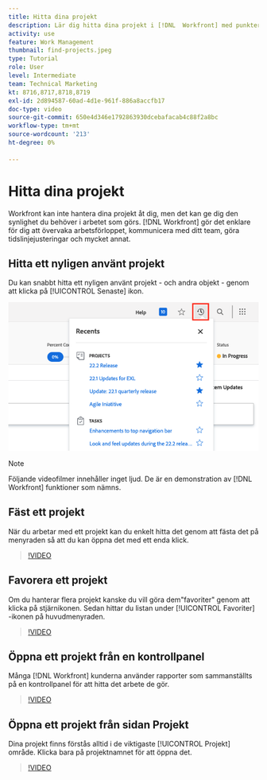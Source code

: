 ```yaml
---
title: Hitta dina projekt
description: Lär dig hitta dina projekt i [!DNL  Workfront] med punkter, favoriter, kontrollpaneler och [!UICONTROL Projekt] sida.
activity: use
feature: Work Management
thumbnail: find-projects.jpeg
type: Tutorial
role: User
level: Intermediate
team: Technical Marketing
kt: 8716,8717,8718,8719
exl-id: 2d894587-60ad-4d1e-961f-886a8accfb17
doc-type: video
source-git-commit: 650e4d346e1792863930dcebafacab4c88f2a8bc
workflow-type: tm+mt
source-wordcount: '213'
ht-degree: 0%

---
```


# Hitta dina projekt

Workfront kan inte hantera dina projekt åt dig, men det kan ge dig den synlighet du behöver i arbetet som görs. [!DNL Workfront] gör det enklare för dig att övervaka arbetsförloppet, kommunicera med ditt team, göra tidslinjejusteringar och mycket annat.

<!---
In this section, you will learn how to:

Find your projects in [!DNL Workfront]
Make your project visible to stakeholders
Find project communications
Use [!DNL Workfront] features when reviewing the task list to monitor project progress
--->

## Hitta ett nyligen använt projekt

Du kan snabbt hitta ett nyligen använt projekt - och andra objekt - genom att klicka på [!UICONTROL Senaste] ikon.

![[!UICONTROL Status] fält utökat i projektrubrik](assets/recents.png)

>[!NOTE]
>
>Följande videofilmer innehåller inget ljud. De är en demonstration av [!DNL Workfront] funktioner som nämns.

## Fäst ett projekt

När du arbetar med ett projekt kan du enkelt hitta det genom att fästa det på menyraden så att du kan öppna det med ett enda klick.

>[!VIDEO](https://video.tv.adobe.com/v/335038/?quality=12&learn=on)

## Favorera ett projekt

Om du hanterar flera projekt kanske du vill göra dem&quot;favoriter&quot; genom att klicka på stjärnikonen. Sedan hittar du listan under [!UICONTROL Favoriter] -ikonen på huvudmenyraden.

>[!VIDEO](https://video.tv.adobe.com/v/335039/?quality=12&learn=on)


## Öppna ett projekt från en kontrollpanel

Många [!DNL Workfront] kunderna använder rapporter som sammanställts på en kontrollpanel för att hitta det arbete de gör.

>[!VIDEO](https://video.tv.adobe.com/v/335041/?quality=12&learn=on)


## Öppna ett projekt från sidan Projekt

Dina projekt finns förstås alltid i de viktigaste [!UICONTROL Projekt] område. Klicka bara på projektnamnet för att öppna det.

>[!VIDEO](https://video.tv.adobe.com/v/335040/?quality=12&learn=on)
